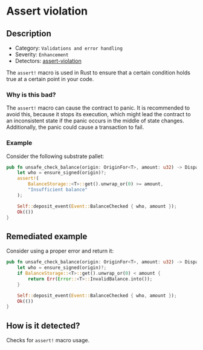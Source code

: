 # Assert violation

## Description

- Category: `Validations and error handling`
- Severity: `Enhancement`
- Detectors: [assert-violation](https://github.com/CoinFabrik/scout-audit/blob/main/detectors/rust/assert-violation/src/lib.rs)

The `assert!` macro is used in Rust to ensure that a certain condition holds true at a certain point in your code.

### Why is this bad?

The `assert!` macro can cause the contract to panic. It is recommended to avoid this, because it stops its execution, which might lead the contract to an inconsistent state if the panic occurs in the middle of state changes. Additionally, the panic could cause a transaction to fail.

### Example

Consider the following substrate pallet:

```rust
pub fn unsafe_check_balance(origin: OriginFor<T>, amount: u32) -> DispatchResult {
    let who = ensure_signed(origin)?;
    assert!(
        BalanceStorage::<T>::get().unwrap_or(0) >= amount,
        "Insufficient balance"
    );

    Self::deposit_event(Event::BalanceChecked { who, amount });
    Ok(())
}
```

## Remediated example

Consider using a proper error and return it:

```rust
pub fn unsafe_check_balance(origin: OriginFor<T>, amount: u32) -> DispatchResult {
    let who = ensure_signed(origin)?;
    if BalanceStorage::<T>::get().unwrap_or(0) < amount {
        return Err(Error::<T>::InvalidBalance.into());
    }

    Self::deposit_event(Event::BalanceChecked { who, amount });
    Ok(())
}
```

## How is it detected?

Checks for `assert!` macro usage.
